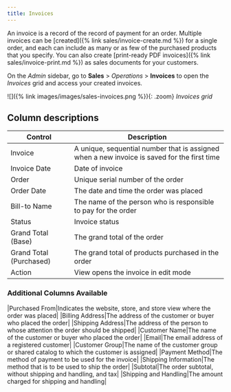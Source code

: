 ```yaml
---
title: Invoices
---
```


An invoice is a record of the record of payment for an order. Multiple invoices can be [created]({% link sales/invoice-create.md %}) for a single order, and each can include as many or as few of the purchased products that you specify. You can also create [print-ready PDF invoices]({% link sales/invoice-print.md %}) as sales documents for your customers.

On the _Admin_ sidebar, go to **Sales** > _Operations_ > **Invoices** to open the _Invoices_ grid and access your created invoices.

![]({% link images/images/sales-invoices.png %}){: .zoom}
_Invoices grid_

## Column descriptions

|Control|Description|
|--- |--- |
|Invoice|A unique, sequential number that is assigned when a new invoice is saved for the first time|
|Invoice Date|Date of invoice|
|Order|Unique serial number of the order|
|Order Date|The date and time the order was placed|
|Bill-to Name|The name of the person who is responsible to pay for the order|
|Status|Invoice status|
|Grand Total (Base)|The grand total of the order|
|Grand Total (Purchased)|The grand total of products purchased in the order|
|Action|View opens the invoice in edit mode|

### Additional Columns Available

|Purchased From|Indicates the website, store, and store view where the order was placed|
|Billing Address|The address of the customer or buyer who placed the order|
|Shipping Address|The address of the person to whose attention the order should be shipped|
|Customer Name|The name of the customer or buyer who placed the order|
|Email|The email address of a registered customer|
|Customer Group|The name of the customer group or shared catalog to which the customer is assigned|
|Payment Method|The method of payment to be used for the invoice|
|Shipping Information|The method that is to be used to ship the order|
|Subtotal|The order subtotal, without shipping and handling, and tax|
|Shipping and Handling|The amount charged for shipping and handling|
